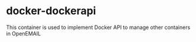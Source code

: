 # docker-dockerapi
This container is used to implement Docker API to manage other containers in OpenEMAIL
